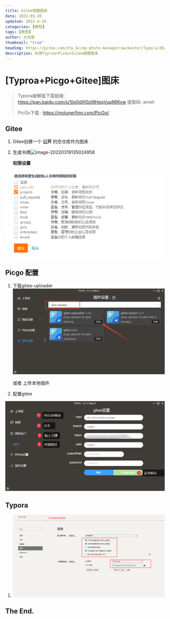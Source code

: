 ```yaml
---
title: Gitee搭建图床
date: 2022-03-20
updated: 2022-4-10
categories: [教程]
tags: [教程]
author: 大白菜
thumbnail: "true"
headimg: https://gitee.com/zhy_bc/my-photo-manage/raw/master/Typora/20220319174121.png
description: 利用Typroa+PicGo+Gitee搭建图床
---
```


# [Typroa+Picgo+Gitee]图床

> Typora破解版下载链接: https://pan.baidu.com/s/1ilo0dXI0zI9HeqVupMiKvw 提取码: ameh 
>
> PicGo下载 : https://molunerfinn.com/PicGo/

## Gitee

1. Gitee创建一个 **公开** 的空仓库作为图床

2. 生成令牌![image-20220319135024958](../../images/gitee图床/gitee图床/image-20220319135024958.png)

   **权限设置**

![image-20220319135206100](../../images/gitee图床/image-20220319135206100.png)



## Picgo 配置

1. 下载gitee-uploader![image-20220319135412432](../../images/gitee图床/image-20220319135412432.png)

   或者 上传本地插件

2. 配置gitee

![image-20220319135614114](../../images/gitee图床/image-20220319135614114.png)

## Typora

1. ![image-20220319135840897](../../images/gitee图床/image-20220319135840897.png)

## The End.
